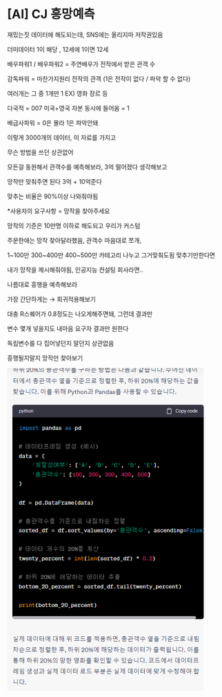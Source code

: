  

# [AI] CJ 흥망예측

재밌는짓 데이터에 해도되는데, SNS에는 올리지마 저작권있음

더미데이터 1이 해당 , 12세에 1이면 12세

배우파워1 / 배우파워2 = 주연배우가 전작에서 받은 관객 수

감독파워 = 마찬가지원리 전작의 관객 (1은 전작이 없다 / 파악 할 수 없다)

여러개는 그 중 1개만 1 EX) 영화 장르 등

다국적 = 007 미국+영국 자본 동시에 들어옴 = 1

배급사파워 = 0은 몰라 1은 파악안돼

이렇게 3000개의 데이터, 이 자료를 가지고

무슨 방법을 쓰던 상관없어

모든걸 동원해서 관객수를 예측해보라, 3억 떨어졌다 생각해보고

망작만 맞춰주면 된다 3억 + 10억준다

맞추는 비율은 90%이상 나와줘야됨

*사용자의 요구사항 = 망작을 찾아주세요

망작의 기준은 10만명 이하로 해도되고 우리가 커스텀

주문한애는 망작 찾아달라했음, 관객수 마음대로 쪼개,

1~100만 300~400만 400~500만 카테고리 나누고 그거맞춰도됨 맞추기만한다면

내가 망작을 제시해줘야됨, 인공지능 컨설팅 회사라면..

나름대로 흥행을 예측해보라

가장 간단하게는 → 회귀적용해보기

대충 R스퀘어가 0.8정도는 나오게해주면돼, 그런데 결과만

변수 몇개 넣을지도 내마음 요구자 결과만 원한다

독립변수를 다 집어넣던지 말던지 상관없음

흥행될지말지 망작만 찾아보기

[![](HTML%20import/Attachments/Untitled%2065.png)](Untitled%2065.png)